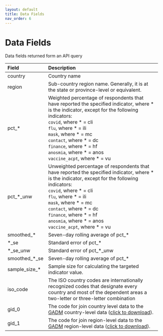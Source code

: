 ```yaml
---
layout: default
title: Data Fields
nav_order: 6
---
```


# Data Fields

Data fields returned form an API query

| Field              | Description          |
|:-------------------|:---------------------|
| country            | Country name         |
| region             | Sub-country region name. Generally, it is at the state or province-level or equivalent.        |
| pct\_*             | Weighted percentage of respondents that have reported the specified indicator, where \* is the indicator, except for the following indicators:<br />`covid`, where \* = cli<br />`flu`, where \* = ili<br />`mask`, where \* = mc<br />`contact`, where \* = dc<br />`finance`, where \* = hf<br />`anosmia`, where \* = anos<br />`vaccine_acpt`, where \* = vu        |
| pct\_\*\_unw       | Unweighted percentage of respondents that have reported the specified indicator, where \* is the indicator, except for the following indicators:<br />`covid`, where \* = cli<br />`flu`, where \* = ili<br />`mask`, where \* = mc<br />`contact`, where \* = dc<br />`finance`, where \* = hf<br />`anosmia`, where \* = anos<br />`vaccine_acpt`, where \* = vu         |
| smoothed\_\*       | Seven-day rolling average of pct\_\*         |
| \*\_se             | Standard error of pct\_\*                    |
| \*\_se\_unw        | Standard error of pct\_\*\_unw               |
| smoothed\_\*\_se   | Seven-day rolling average of pct\_\*         |
| sample\_size\_\*   | Sample size for calculating the targeted indicator value.         |
| iso\_code          | The ISO country codes are internationally recognized codes that designate every country and most of the dependent areas a two-letter or three-letter combination        |
| gid\_0             | The code for join country level data to the [GADM](https://gadm.org) country-level data ([click to download](https://biogeo.ucdavis.edu/data/gadm3.6/gadm36_shp.zip)).         |
| gid\_1             | The code for join region-level data to the [GADM](https://gadm.org) region-level data ([click to download](https://biogeo.ucdavis.edu/data/gadm3.6/gadm36_levels_shp.zip)).       |
